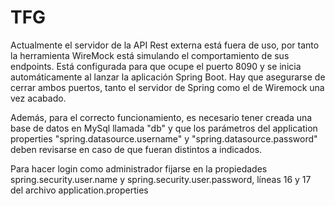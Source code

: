 # TFG
Actualmente el servidor de la API Rest externa está fuera de uso, por tanto la herramienta WireMock está simulando el comportamiento de sus endpoints. Está configurada para que ocupe el puerto 8090 y se inicia automáticamente al lanzar la aplicación Spring Boot. Hay que asegurarse de cerrar ambos puertos, tanto el servidor de Spring como el de Wiremock una vez acabado.

Además, para el correcto funcionamiento, es necesario tener creada una base de datos en MySql llamada "db" y que los parámetros del application properties "spring.datasource.username" y "spring.datasource.password" deben revisarse en caso de que fueran distintos a indicados.

Para hacer login como administrador fijarse en la propiedades spring.security.user.name y spring.security.user.password, líneas 16 y 17 del archivo application.properties 
